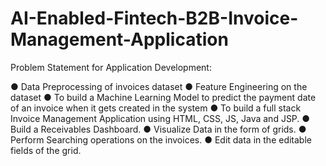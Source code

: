 # AI-Enabled-Fintech-B2B-Invoice-Management-Application
Problem Statement for Application Development:

● Data Preprocessing of invoices dataset 
● Feature Engineering on the dataset 
● To build a Machine Learning Model to predict the payment date of an invoice when it gets created in the system 
● To build a full stack Invoice Management Application using HTML, CSS, JS, Java and JSP. 
● Build a Receivables Dashboard. 
● Visualize Data in the form of grids. 
● Perform Searching operations on the invoices. 
● Edit data in the editable fields of the grid.
